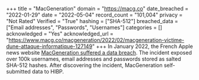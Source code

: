 +++
title = "MacGeneration"
domain = "https://macg.co"
date_breached = "2022-01-29"
date = "2022-05-04"
record_count = "101,004"
privacy = "Not Rated"
Verified = "True"
hashing = ["SHA-512"]
breached_data = ["Email addresses", "Passwords", "Usernames"]
categories = []
acknowledged = "Yes"
acknowledged_url = "https://www.macg.co/macgeneration/2022/02/macgeneration-victime-dune-attaque-informatique-127149"
+++
In January 2022, the French Apple news website <a href="https://www.macg.co/macgeneration/2022/02/macgeneration-victime-dune-attaque-informatique-127149" target="_blank" rel="noopener">MacGeneration suffered a data breach</a>. The incident exposed over 100k usernames, email addresses and passwords stored as salted SHA-512 hashes. After discovering the incident, MacGeneration self-submitted data to HIBP.